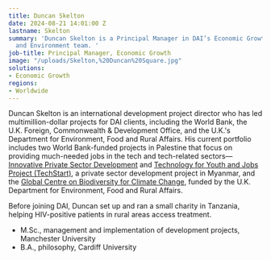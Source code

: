 ```yaml
---
title: Duncan Skelton
date: 2024-08-21 14:01:00 Z
lastname: Skelton
summary: 'Duncan Skelton is a Principal Manager in DAI’s Economic Growth and Climate
  and Environment team. '
job-title: Principal Manager, Economic Growth
image: "/uploads/Skelton,%20Duncan%20Square.jpg"
solutions:
- Economic Growth
regions:
- Worldwide
---
```


Duncan Skelton is an international development project director who has led multimillion-dollar projects for DAI clients, including the World Bank, the U.K. Foreign, Commonwealth & Development Office, and the U.K.'s Department for Environment, Food and Rural Affairs. His current portfolio includes two World Bank-funded projects in Palestine that focus on providing much-needed jobs in the tech and tech-related sectors—[Innovative Private Sector Development](https://www.dai.com/our-work/projects/palestine-innovative-private-sector-development-project-ipsdp) and [Technology for Youth and Jobs Project (TechStart)](https://www.dai.com/our-work/projects/palestine-technology-for-youth-and-jobs-project-techstart), a private sector development project in Myanmar, and the [Global Centre on Biodiversity for Climate Change](https://www.dai.com/our-work/projects/worldwide-global-centre-on-biodiversity-for-climate), funded by the U.K. Department for Environment, Food and Rural Affairs. 

Before joining DAI, Duncan set up and ran a small charity in Tanzania, helping HIV-positive patients in rural areas access treatment. 

* M.Sc., management and implementation of development projects, Manchester University
* B.A., philosophy, Cardiff University
